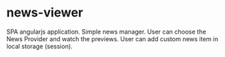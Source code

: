 # news-viewer
SPA angularjs application.
Simple news manager. User can choose the News Provider and watch the previews. 
User can add custom news item in local storage (session).

